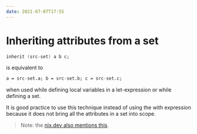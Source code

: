 ```yaml
---
date: 2021-07-07T17:55
---
```


# Inheriting attributes from a set
```nix
inherit (src-set) a b c;
```
is equivalent to
```nix
a = src-set.a; b = src-set.b; c = src-set.c;
```
when used while defining local variables in a let-expression or while defining a set.

It is good practice to use this technique instead of using the with expression because it does not bring all the attributes in a set into scope.

> Note: the [nix.dev also mentions this](https://nix.dev/anti-patterns/language#with-attrset-expression).
